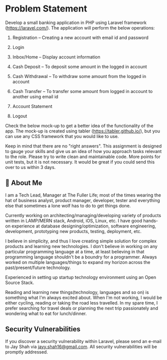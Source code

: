 
# Problem Statement


Develop a small banking application in PHP using Laravel framework
(https://laravel.com/). The application will perform the below
operations:

1. Registration – Creating a new account with email id and password

2. Login

3. Inbox/Home – Display account information

4. Cash Deposit – To deposit some amount in the logged in account

5. Cash Withdrawal – To withdraw some amount from the logged in account

6. Cash Transfer – To transfer some amount from logged in account to another using email id

7. Account Statement

8. Logout

Check the below mock-up to get a better idea of the functionality of
the app. The mock-up is created using tabler
(https://tabler.github.io/), but you can use any CSS framework that you
would like to use.

Keep in mind that there are no "right answers". This assignment is
designed to gauge your skills and give us an idea of how you
approach tasks relevant to the role. Please try to write clean and
maintainable code. More points for unit tests, but it is not necessary. It
would be great if you could send this over to us within 3 days.


## 🚀 About Me
I am a Tech Lead, Manager at The Fuller Life; most of the times wearing the hat of business analyst, product manager, developer, tester and everything else that sometimes a lone wolf has to do to get things done.

Currently working on architecting/managing/developing variety of products written in LAMP/MERN stack, Android, iOS, Linux, etc. I have good hands-on experience at database designing/optimization, software engineering, development, prototyping new products, testing, deployment, etc.

I believe in simplicity, and thus I love creating simple solution for complex products and learning new technologies. I don't believe in working on any particular programming language at a time, at least believing in that programming language shouldn't be a boundry for a programmer. Always worked on multiple languages/things to expand my horizon across the past/present/future technology.

Experienced in setting up startup technology environment using an Open Source Stack.

Reading and learning new things(technology, languages and so on) is something what I'm always excited about. When I'm not working, I would be either cycling, reading or taking the road less travelled. In my spare time, I prefer searching for travel deals or planning the next trip passionately and wondering what to eat for lunch/dinner.


## Security Vulnerabilities

If you discover a security vulnerability within Laravel, please send an e-mail to Jay Shah via [jayy.shah16@gmail.com](mailto:jayy.shah16@gmail.com). All security vulnerabilities will be promptly addressed.
